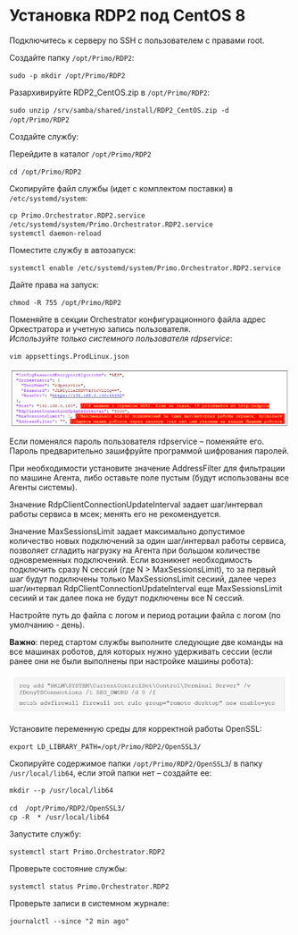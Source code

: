 # Установка RDP2 под CentOS 8

Подключитесь к серверу по SSH с пользователем с правами root. 

Создайте папку `/opt/Primo/RDP2`:

`sudo -p mkdir /opt/Primo/RDP2`

Разархивируйте RDP2_CentOS.zip в `/opt/Primo/RDP2`:

`sudo unzip /srv/samba/shared/install/RDP2_CentOS.zip -d /opt/Primo/RDP2`

Создайте службу:

Перейдите в каталог `/opt/Primo/RDP2`

`cd /opt/Primo/RDP2`

Скопируйте файл службы (идет с комплектом поставки) в `/etc/systemd/system`:
```
cp Primo.Orchestrator.RDP2.service /etc/systemd/system/Primo.Orchestrator.RDP2.service
systemctl daemon-reload
```

Поместите службу в автозапуск:
	
`systemctl enable /etc/systemd/system/Primo.Orchestrator.RDP2.service`
	
Дайте права на запуск:

`chmod -R 755 /opt/Primo/RDP2`

Поменяйте в секции Orchestrator конфигурационного файла адрес Оркестратора и учетную запись пользователя.   
*Используйте только системного пользователя rdpservice*:

`vim appsettings.ProdLinux.json`

![](../../../resources/install/linux/centos/install-linux-centos-rdp2-1.PNG)

Если поменялся пароль пользователя rdpservice – поменяйте его. Пароль предварительно зашифруйте программой шифрования паролей.  

При необходимости установите значение AddressFilter для фильтрации по машине Агента, либо оставьте поле пустым (будут использованы все Агенты системы).   

Значение RdpClientConnectionUpdateInterval задает шаг/интервал работы сервиса в мсек; менять его не рекомендуется.  

Значение MaxSessionsLimit задает максимально допустимое количество новых подключений за один шаг/интервал работы сервиса, позволяет сгладить нагрузку на Агента при большом количестве одновременных подключений. Если возникнет необходимость подключить сразу N сессий (где N > MaxSessionsLimit), то за первый шаг будут подключены только MaxSessionsLimit сесиий, далее через шаг/интервал RdpClientConnectionUpdateInterval еще MaxSessionsLimit сесиий и так далее пока не будут подключены все N сессий.

Настройте путь до файла с логом и период ротации файла с логом (по умолчанию - день).

**Важно**: перед стартом службы выполните следующие две команды на все машинах роботов, для которых нужно удерживать сессии (если ранее они не были выполнены при настройке машины робота):

![](../../../resources/install/linux/centos/install-linux-centos-rdp2-2.PNG)

Установите переменную среды для корректной работы OpenSSL:

`export LD_LIBRARY_PATH=/opt/Primo/RDP2/OpenSSL3/`

Скопируйте содержимое папки `/opt/Primo/RDP2/OpenSSL3`/ в папку `/usr/local/lib64`, если этой папки нет – создайте ее:
```
mkdir --p /usr/local/lib64

cd  /opt/Primo/RDP2/OpenSSL3/
cp -R  * /usr/local/lib64
```

Запустите службу:

`systemctl start Primo.Orchestrator.RDP2`

Проверьте состояние службы:

`systemctl status Primo.Orchestrator.RDP2`

Проверьте записи в системном журнале:

`journalctl --since "2 min ago"`


